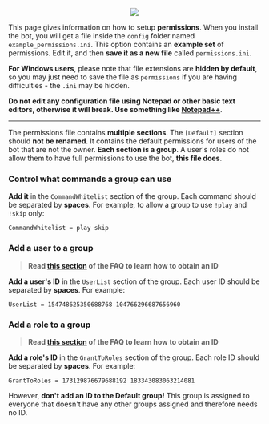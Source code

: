 <p align="center">
<img src="http://i.imgur.com/xSwNPI2.png">
</p>

This page gives information on how to setup **permissions**. When you install the bot, you will get a file inside the `config` folder named `example_permissions.ini`. This option contains an **example set** of permissions. Edit it, and then **save it as a new file** called `permissions.ini`.

**For Windows users**, please note that file extensions are **hidden by default**, so you may just need to save the file as `permissions` if you are having difficulties - the `.ini` may be hidden.

**Do not edit any configuration file using Notepad or other basic text editors, otherwise it will break. Use something like [Notepad++](https://notepad-plus-plus.org/download/)**.

***

The permissions file contains **multiple sections**. The `[Default]` section should **not be renamed**. It contains the default permissions for users of the bot that are not the owner. **Each section is a group**. A user's roles do not allow them to have full permissions to use the bot, **this file does**.

### Control what commands a group can use
**Add it** in the `CommandWhitelist` section of the group. Each command should be separated by **spaces**. For example, to allow a group to use `!play` and `!skip` only:

    CommandWhitelist = play skip

### Add a user to a group
> **Read [this section](https://github.com/Just-Some-Bots/MusicBot/wiki/FAQ#how-do-i-get-an-id) of the FAQ to learn how to obtain an ID**

**Add a user's ID** in the `UserList` section of the group. Each user ID should be separated by **spaces**. For example:

    UserList = 154748625350688768 104766296687656960

### Add a role to a group
> **Read [this section](https://github.com/Just-Some-Bots/MusicBot/wiki/FAQ#how-do-i-get-an-id) of the FAQ to learn how to obtain an ID**

**Add a role's ID** in the `GrantToRoles` section of the group. Each role ID should be separated by **spaces**. For example:

    GrantToRoles = 173129876679688192 183343083063214081

However, **don't add an ID to the Default group!** This group is assigned to everyone that doesn't have any other groups assigned and therefore needs no ID.